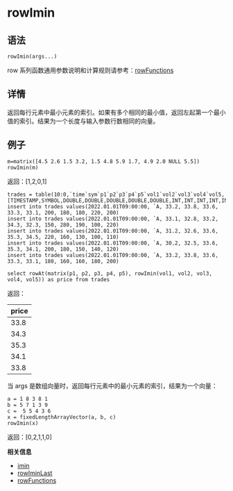 # rowImin

## 语法

`rowImin(args...)`

row 系列函数通用参数说明和计算规则请参考：[rowFunctions](../themes/rowFunctions.html)

## 详情

返回每行元素中最小元素的索引。如果有多个相同的最小值，返回左起第一个最小值的索引。结果为一个长度与输入参数行数相同的向量。

## 例子

```
m=matrix([4.5 2.6 1.5 3.2, 1.5 4.8 5.9 1.7, 4.9 2.0 NULL 5.5])
rowImin(m)
```

返回：[1,2,0,1]

```
trades = table(10:0,`time`sym`p1`p2`p3`p4`p5`vol1`vol2`vol3`vol4`vol5,[TIMESTAMP,SYMBOL,DOUBLE,DOUBLE,DOUBLE,DOUBLE,DOUBLE,INT,INT,INT,INT,INT])
insert into trades values(2022.01.01T09:00:00, `A, 33.2, 33.8, 33.6, 33.3, 33.1, 200, 180, 180, 220, 200)
insert into trades values(2022.01.01T09:00:00, `A, 33.1, 32.8, 33.2, 34.3, 32.3, 150, 280, 190, 100, 220)
insert into trades values(2022.01.01T09:00:00, `A, 31.2, 32.6, 33.6, 35.3, 34.5, 220, 160, 130, 100, 110)
insert into trades values(2022.01.01T09:00:00, `A, 30.2, 32.5, 33.6, 35.3, 34.1, 200, 180, 150, 140, 120)
insert into trades values(2022.01.01T09:00:00, `A, 33.2, 33.8, 33.6, 33.3, 33.1, 180, 160, 160, 180, 200)

select rowAt(matrix(p1, p2, p3, p4, p5), rowImin(vol1, vol2, vol3, vol4, vol5)) as price from trades
```

返回：

| price |
| --- |
| 33.8 |
| 34.3 |
| 35.3 |
| 34.1 |
| 33.8 |

当 args 是数组向量时，返回每行元素中的最小元素的索引，结果为一个向量：

```
a = 1 8 3 8 1
b = 5 7 1 3 9
c =  5 5 4 3 6
x = fixedLengthArrayVector(a, b, c)
rowImin(x)
```

返回：[0,2,1,1,0]

**相关信息**

* [imin](../i/imin.html "imin")
* [rowIminLast](rowiminlast.html "rowIminLast")
* [rowFunctions](../themes/rowFunctions.html "rowFunctions")

